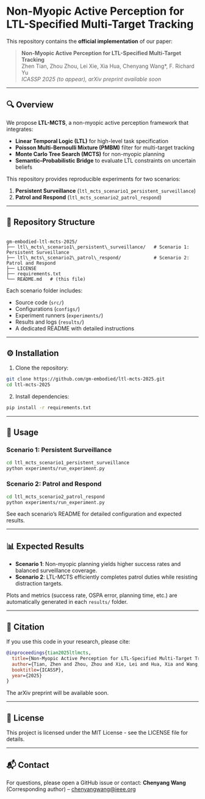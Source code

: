 # Non-Myopic Active Perception for LTL-Specified Multi-Target Tracking

This repository contains the **official implementation** of our paper:

> **Non-Myopic Active Perception for LTL-Specified Multi-Target Tracking**  
> Zhen Tian, Zhou Zhou, Lei Xie, Xia Hua, Chenyang Wang*, F. Richard Yu  
> *ICASSP 2025 (to appear), arXiv preprint available soon*

---

## 🔍 Overview
We propose **LTL-MCTS**, a non-myopic active perception framework that integrates:
- **Linear Temporal Logic (LTL)** for high-level task specification  
- **Poisson Multi-Bernoulli Mixture (PMBM)** filter for multi-target tracking  
- **Monte Carlo Tree Search (MCTS)** for non-myopic planning  
- **Semantic–Probabilistic Bridge** to evaluate LTL constraints on uncertain beliefs  

This repository provides reproducible experiments for two scenarios:
1. **Persistent Surveillance** (`ltl_mcts_scenario1_persistent_surveillance`)  
2. **Patrol and Respond** (`ltl_mcts_scenario2_patrol_respond`)  

---

## 📂 Repository Structure
```

gm-embodied-ltl-mcts-2025/
├── ltl\_mcts\_scenario1\_persistent\_surveillance/   # Scenario 1: Persistent Surveillance
├── ltl\_mcts\_scenario2\_patrol\_respond/            # Scenario 2: Patrol and Respond
├── LICENSE
├── requirements.txt
└── README.md   # (this file)

````

Each scenario folder includes:
- Source code (`src/`)
- Configurations (`configs/`)
- Experiment runners (`experiments/`)
- Results and logs (`results/`)
- A dedicated README with detailed instructions

---

## ⚙️ Installation
1. Clone the repository:
```bash
git clone https://github.com/gm-embodied/ltl-mcts-2025.git
cd ltl-mcts-2025
````

2. Install dependencies:

```bash
pip install -r requirements.txt
```

---

## 🚀 Usage

### Scenario 1: Persistent Surveillance

```bash
cd ltl_mcts_scenario1_persistent_surveillance
python experiments/run_experiment.py
```

### Scenario 2: Patrol and Respond

```bash
cd ltl_mcts_scenario2_patrol_respond
python experiments/run_experiment.py
```

See each scenario’s README for detailed configuration and expected results.

---

## 📊 Expected Results

* **Scenario 1**: Non-myopic planning yields higher success rates and balanced surveillance coverage.
* **Scenario 2**: LTL-MCTS efficiently completes patrol duties while resisting distraction targets.

Plots and metrics (success rate, OSPA error, planning time, etc.) are automatically generated in each `results/` folder.

---

## 📑 Citation

If you use this code in your research, please cite:

```bibtex
@inproceedings{tian2025ltlmcts,
  title={Non-Myopic Active Perception for LTL-Specified Multi-Target Tracking},
  author={Tian, Zhen and Zhou, Zhou and Xie, Lei and Hua, Xia and Wang, Chenyang and Yu, F. Richard},
  booktitle={ICASSP},
  year={2025}
}
```

The arXiv preprint will be available soon.

---

## 📜 License

This project is licensed under the MIT License - see the LICENSE file for details.

---

## 📬 Contact

For questions, please open a GitHub issue or contact:
**Chenyang Wang** (Corresponding author) – [chenyangwang@ieee.org](mailto:chenyangwang@ieee.org)

